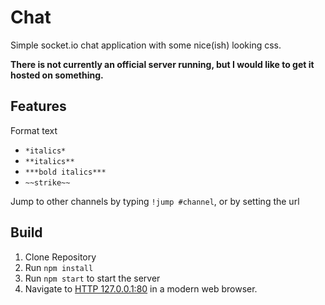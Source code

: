# Chat
Simple socket.io chat application with
some nice(ish) looking css.

**There is not currently an official server running, but I would like to get it hosted on something.**

## Features
Format text
- `*italics*`
- `**italics**`
- `***bold italics***`
- `~~strike~~`

Jump to other channels by typing `!jump #channel`, or by setting the url

## Build
1. Clone Repository
1. Run `npm install`
1. Run `npm start` to start the server
1. Navigate to [HTTP 127.0.0.1:80](http://127.0.0.1) in a modern web browser.
